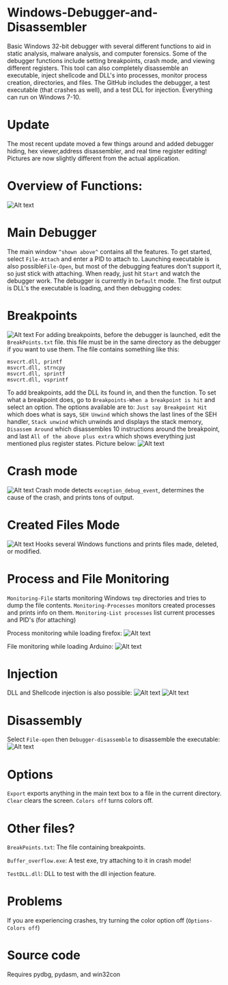 # Windows-Debugger-and-Disassembler
Basic Windows 32-bit debugger with several different functions to aid in static analysis, malware analysis, and computer forensics. 
Some of the debugger functions include setting breakpoints, crash mode, and viewing different registers. 
This tool can also completely disassemble an executable, inject shellcode and DLL's into processes, monitor process creation, directories, and files.
The GitHub includes the debugger, a test executable (that crashes as well), and a test DLL for injection. Everything can run on Windows 7-10.
# Update
The most recent update moved a few things around and added debugger hiding, hex viewer,address disassembler, and real time register editing! Pictures are now slightly different from the actual application.
# Overview of Functions:

![Alt text](images/img1.PNG?raw=true "Screenshot")
# Main Debugger
The main window `^shown above^` contains all the features. To get started, select `File-Attach` and enter a PID to attach to.
Launching executable is also possible`File-Open`, but most of the debugging features don't support it, so just stick with attaching.
When ready, just hit `Start` and watch the debugger work. The debugger is currently in `Default` mode. The first output is DLL's the executable is loading, and then debugging codes:

# Breakpoints
![Alt text](images/imgBreakPoints.PNG?raw=true "Screenshot")
For adding breakpoints, before the debugger is launched, edit the `BreakPoints.txt` file. this file must be in the same directory as the debugger if you want to use them.
The file contains something like this:

```
msvcrt.dll, printf
msvcrt.dll, strncpy
msvcrt.dll, sprintf
msvcrt.dll, vsprintf
```
To add breakpoints, add the DLL its found in, and then the function. To set what a breakpoint does, go to `Breakpoints-When a breakpoint is hit` and select an option.
The options available are to: `Just say Breakpoint Hit` which does what is says, `SEH Unwind` which shows the last lines of the SEH handler, `Stack unwind` which unwinds and displays the stack memory, `Disassem Around` which disassembles 10 instructions around the breakpoint, and last `All of the above plus extra` which shows everything just mentioned plus register states. Picture below:
![Alt text](images/imgBreakpoint2.PNG?raw=true "Screenshot")
# Crash mode
![Alt text](images/imgCrashmode.PNG?raw=true "Screenshot")
Crash mode detects `exception_debug_event`, determines the cause of the crash, and prints tons of output.
# Created Files Mode
![Alt text](images/imgCreatedFiles.PNG?raw=true "Screenshot")
Hooks several Windows functions and prints files made, deleted, or modified.
# Process and File Monitoring
`Monitoring-File` starts monitoring Windows `tmp` directories and tries to dump the file contents. `Monitoring-Processes` monitors created processes and prints info on them. `Monitoring-List processes` list current processes and PID's (for attaching)

Process monitoring while loading firefox:
![Alt text](images/imgProcessMon.PNG?raw=true "Screenshot")

File monitoring while loading Arduino:
![Alt text](images/imgFilemon.PNG?raw=true "Screenshot")
# Injection
DLL and Shellcode injection is also possible:
![Alt text](images/imgDllinjection.PNG?raw=true "Screenshot")
![Alt text](images/imgShellcode.PNG?raw=true "Screenshot")
# Disassembly
Select `File-open` then `Debugger-disassemble` to disassemble the executable:
![Alt text](images/img2.PNG?raw=true "Screenshot")
# Options
`Export` exports anything in the main text box to a file in the current directory. `Clear` clears the screen. `Colors off` turns colors off.
# Other files?
`BreakPoints.txt`: The file containing breakpoints.

`Buffer_overflow.exe`: A test exe, try attaching to it in crash mode!

`TestDLL.dll`: DLL to test with the dll injection feature.
# Problems
If you are experiencing crashes, try turning the color option off (`Options-Colors off`)

# Source code
Requires pydbg, pydasm, and win32con
